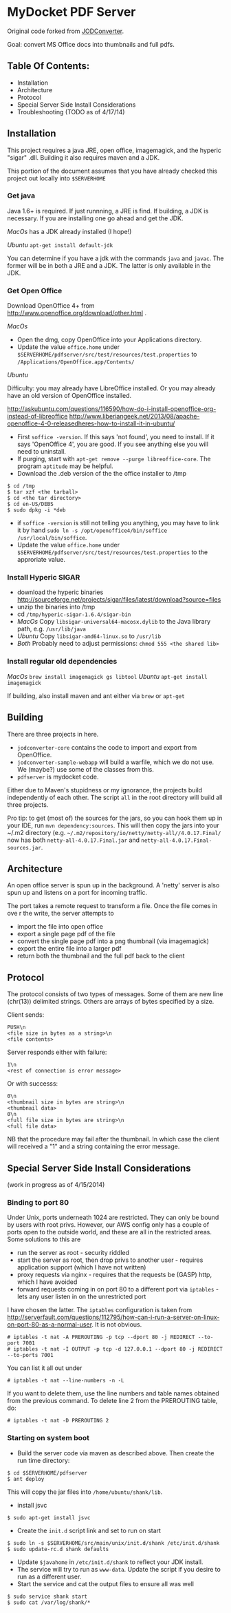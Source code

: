 # MyDocket PDF Server

Original code forked from [JODConverter](https://github.com/mirkonasato/jodconverter).

Goal: convert MS Office docs into thumbnails and full pdfs.


## Table Of Contents:

* Installation
* Architecture
* Protocol
* Special Server Side Install Considerations
* Troubleshooting (TODO as of 4/17/14)


## Installation

This project requires a java JRE, open office, imagemagick, and the hyperic "sigar" .dll.  Building it also requires maven and a JDK.

This portion of the document assumes that you have already checked this project out locally into `$SERVERHOME`

### Get java

Java 1.6+ is required.  If just runnning, a JRE is find.  If building, a JDK is necessary.  If you are installing one go ahead and get the JDK.

*MacOs* has a JDK already installed (I hope!)

*Ubuntu* `apt-get install default-jdk`

You can determine if you have a jdk with the commands `java` and `javac`.  The former will be in both a JRE and a JDK.  The latter is only available in the JDK.

### Get Open Office

Download OpenOffice 4+ from http://www.openoffice.org/download/other.html .

*MacOs* 
 - Open the dmg, copy OpenOffice into your Applications directory.  
 - Update the value `office.home` under `$SERVERHOME/pdfserver/src/test/resources/test.properties` to `/Applications/OpenOffice.app/Contents/`

*Ubuntu*

Difficulty: you may already have LibreOffice installed. Or you may already have an old version of OpenOffice installed.

http://askubuntu.com/questions/116590/how-do-i-install-openoffice-org-instead-of-libreoffice
http://www.liberiangeek.net/2013/08/apache-openoffice-4-0-releasedheres-how-to-install-it-in-ubuntu/
 - First `soffice -version`.  If this says 'not found', you need to install. If it says 'OpenOffice 4', you are good.  If you see anything else you will need to uninstall.
 - If purging, start with `apt-get remove --purge libreoffice-core`.  The program `aptitude` may be helpful.
 - Download the .deb version of the the office installer to /tmp
```
$ cd /tmp
$ tar xzf <the tarball>
$ cd <the tar directory>
$ cd en-US/DEBS
$ sudo dpkg -i *deb
```
 - if `soffice -version` is still not telling you anything, you may have to link it by hand `sudo ln -s /opt/openoffice4/bin/soffice /usr/local/bin/soffice`.
 - Update the value `office.home` under `$SERVERHOME/pdfserver/src/test/resources/test.properties` to the approriate value.

### Install Hyperic SIGAR
 - download the hyperic binaries http://sourceforge.net/projects/sigar/files/latest/download?source=files
 - unzip the binaries into /tmp
 - cd `/tmp/hyperic-sigar-1.6.4/sigar-bin`
 - *MacOs* Copy `libsigar-universal64-macosx.dylib` to the Java library path, e.g. `/usr/lib/java`
 - *Ubuntu* Copy `libsigar-amd64-linux.so` to `/usr/lib`
 - *Both* Probably need to adjust permissions: `chmod 555 <the shared lib>`

### Install regular old dependencies
*MacOs* `brew install imagemagick gs libtool`
*Ubuntu* `apt-get install imagemagick`

If building, also install maven and ant either via `brew` or `apt-get`

## Building

There are three projects in here.  
- `jodconverter-core` contains the code to import and export from OpenOffice.  
- `jodconverter-sample-webapp` will build a warfile, which we do not use.  We (maybe?) use some of the classes from this.
- `pdfserver` is mydocket code.  

Either due to Maven's stupidness or my ignorance, the projects build independently of each other.  The script `all` in the root directory will build all three projects.

Pro tip: to get (most of)  the sources for the jars, so you can hook them up in your IDE, run `mvn dependency:sources`.  This will then copy the jars into your ~/.m2 directory (e.g. `~/.m2/repository/io/netty/netty-all//4.0.17.Final/` now has both `netty-all-4.0.17.Final.jar` and `netty-all-4.0.17.Final-sources.jar`.

## Architecture

An open office server is spun up in the background.  A 'netty' server is also spun up and listens on a port for incoming traffic.

The port takes a remote request to transform a file.  Once the file comes in ove r the write, the server attempts to
- import the file into open office
- export a single page pdf of the file
- convert the single page pdf into a png thumbnail (via imagemagick)
- export the entire file into a larger pdf
- return both the thumbnail and the full pdf back to the client


## Protocol

The protocol consists of two types of messages. Some of them are new line (chr(13)) delimited strings.  Others are arrays of bytes specified by a size.

Client sends:
```
PUSH\n
<file size in bytes as a string>\n
<file contents>
```

Server responds either with failure:
```
1\n
<rest of connection is error message>
```

Or with successs:
```
0\n
<thumbnail size in bytes are string>\n
<thumbnail data>
0\n
<full file size in bytes are string>\n
<full file data>
```

NB that the procedure may fail after the thumbnail.  In which case the client will received a "1" and a string containing the error message.

## Special Server Side Install Considerations

(work in progress as of 4/15/2014)

### Binding to port 80
Under Unix, ports underneath 1024 are restricted.  They can only be bound by users with root privs. However, our AWS config only has a couple of ports open to the outside world, and these are all in the restricted areas.  Some solutions to this are

- run the server as root - security riddled
- start the server as root, then drop privs to another user - requires application support (which I have not written)
- proxy requests via nginx - requires that the requests be (GASP) http, which I have avoided
- forward requests coming in on port 80 to a different port via `iptables` - lets any user listen in on the unrestricted port

I have chosen the latter.  The `iptables` configuration is taken from http://serverfault.com/questions/112795/how-can-i-run-a-server-on-linux-on-port-80-as-a-normal-user.  It is not obvious.

```
# iptables -t nat -A PREROUTING -p tcp --dport 80 -j REDIRECT --to-port 7001
# iptables -t nat -I OUTPUT -p tcp -d 127.0.0.1 --dport 80 -j REDIRECT --to-ports 7001
```

You can list it all out under

```
# iptables -t nat --line-numbers -n -L
```

If you want to delete them, use the line numbers and table names obtained from the previous command.  To delete line 2 from the PREROUTING table, do:
```
# iptables -t nat -D PREROUTING 2
```

### Starting on system boot

- Build the server code via maven as described above.  Then create the run time directory:

```
$ cd $SERVERHOME/pdfserver
$ ant deploy
```

This will copy the jar files into `/home/ubuntu/shank/lib`.

- install jsvc

```
$ sudo apt-get install jsvc
```

- Create the `init.d` script link and set to run on start

```
$ sudo ln -s $SERVERHOME/src/main/unix/init.d/shank /etc/init.d/shank
$ sudo update-rc.d shank defaults
```

- Update `$javahome` in `/etc/init.d/shank` to reflect your JDK install.
- The service will try to run as `www-data`.  Update the script if you desire to run as a different user.
- Start the service and cat the output files to ensure all was well
```
$ sudo service shank start
$ sudo cat /var/log/shank/*
```
